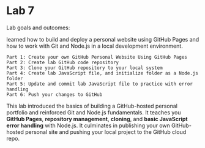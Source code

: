 # Lab 7
Lab goals and outcomes:

learned how to build and deploy a personal website using GitHub Pages and how to work with Git and Node.js in a local development environment.

    Part 1: Create your own GitHub Personal Website Using GitHub Pages
    Part 2: Create lab GitHub code repository
    Part 3: Clone your GitHub repository to your local system
    Part 4: Create lab JavaScript file, and initialize folder as a Node.js folder
    Part 5: Update and commit lab JavaScript file to practice with error handling
    Part 6: Push your changes to GitHub


This lab introduced the basics of building a GitHub-hosted personal portfolio and reinforced Git and Node.js fundamentals. It teaches you **GitHub Pages**, **repository management**, **cloning**, and **basic JavaScript error handling** with Node.js. It culminates in publishing your own GitHub-hosted personal site and pushing your local project to the GitHub cloud repo.
